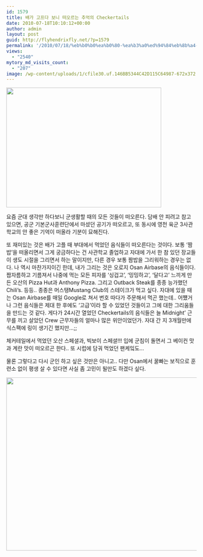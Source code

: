 ```yaml
---
id: 1579
title: 배가 고프다 보니 떠오르는 추억의 Checkertails
date: 2010-07-18T10:10:12+00:00
author: admin
layout: post
guid: http://flyhendrixfly.net/?p=1579
permalink: '/2010/07/18/%eb%b0%b0%ea%b0%80-%ea%b3%a0%ed%94%84%eb%8b%a4-%eb%b3%b4%eb%8b%88-%eb%96%a0%ec%98%a4%eb%a5%b4%eb%8a%94-%ec%b6%94%ec%96%b5%ec%9d%98-checkertails/'
views:
  - "2540"
mytory_md_visits_count:
  - "207"
image: /wp-content/uploads/1/cfile30.uf.146BB5344C42D115C64987-672x372.jpg
---
```

<img src="http://submania.dothome.co.kr/wp-content/uploads/1/cfile30.uf.146BB5344C42D115C64987.jpg" class="aligncenter" width="410" height="316.2857142857143" alt="" filename="cfile30.uf.146BB5344C42D115C64987.jpg" filemime="" />
  
요즘 군대 생각만 하다보니 군생활할 때의 모든 것들이 떠오른다. 담배 안 피려고 참고 있으면, 공군 기본군사훈련단에서 마셨던 공기가 떠오르고, 또 동시에 영천 육군 3사관학교의 안 좋은 기억이 떠올라 기분이 묘해진다.

또 재미있는 것은 배가 고플 때 부대에서 먹었던 음식들이 떠오른다는 것이다. 보통 &#8216;짬밥&#8217;을 떠올리면서 그게 궁금하다는 건 사관학교 졸업하고 자대에 가서 한 참 있던 장교들이 생도 시절을 그리면서 하는 말이지만, 다른 경우 보통 짬밥을 그리워하는 경우는 없다. 나 역시 마찬가지이긴 한데, 내가 그리는 것은 오로지 Osan Airbase의 음식들이다. 짭자름하고 기름져서 나중에 먹는 모든 피자를 &#8216;싱겁고&#8217;, &#8216;밍밍하고&#8217;, &#8216;달다고&#8217; 느끼게 만든 오산의 Pizza Hut과 Anthony Pizza. 그리고 Outback Steak를 종종 능가했던 Chili&#8217;s. 등등.. 종종은 머스탱Mustang Club의 스테이크가 먹고 싶다. 자대에 있을 때는 Osan Airbase를 매일 Google로 쳐서 번호 따다가 주문해서 먹곤 했는데.. 어쩄거나 그런 음식들은 제대 한 후에도 &#8216;고급&#8217;이라 할 수 있었던 것들이고 그에 대한 그리움들을 만드는 것 같다. 게다가 24시간 열었던 Checkertails의 음식들은 늘 Midnight&#8217; 근무를 끼고 살았던 Crew 근무자들의 얼마나 많은 위안이었던가. 자대 간 지 3개월만에 식스팩에 링이 생기긴 했지만&#8230;;;

체커테일에서 먹었던 오산 스페셜과, 빅보이 스페셜!!! 입에 군침이 돌면서 그 베이컨 맛과 계란 맛이 떠오르곤 한다.. 또 시럽에 담궈 먹었던 팬케잌도&#8230;

물론 그렇다고 다시 군인 하고 싶은 것만은 아니고.. 다만 Osan에서 꿀빠는 보직으로 훈련소 없이 평생 살 수 있다면 사실 좀 고민이 될만도 하겠다 싶다.

<img src="http://submania.dothome.co.kr/wp-content/uploads/1/cfile6.uf.116288224C42D299870F4A.jpg" class="aligncenter" width="610" height="458" alt="" filename="050115-checkertails.jpg" filemime="image/jpeg" />